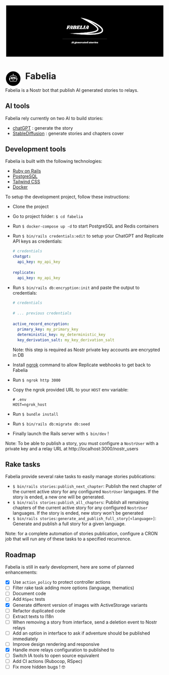 <p align="center">
  <img src="public/banner.png" alt="Fabelia banner"/>
</p>

# <img align="left" width="50" src="public/logo.png" alt="Fabelia logo" />&nbsp; Fabelia

Fabelia is a Nostr bot that publish AI generated stories to relays.


## AI tools

Fabelia rely currently on two AI to build stories:

- [chatGPT](https://openai.com/chatgpt) : generate the story
- [StableDiffusion](https://replicate.com/stability-ai/stable-diffusion) : generate stories and chapters cover

## Development tools

Fabelia is built with the following technologies:

- [Ruby on Rails](https://rubyonrails.org)
- [PostgreSQL](https://www.postgresql.org)
- [Tailwind CSS](https://tailwindcss.com)
- [Docker](https://www.docker.com)

To setup the development project, follow these instructions:

- Clone the project
- Go to project folder: `$ cd fabelia`
- Run `$ docker-compose up -d` to start PostgreSQL and Redis containers
- Run `$ bin/rails credentials:edit` to setup your ChatGPT and Replicate API keys as credentials:

  ```yaml
  # credentials
  chatgpt:
    api_key: my_api_key

  replicate:
    api_key: my_api_key
  ```

- Run `$ bin/rails db:encryption:init` and paste the output to credentials:

  ```yaml
  # credentials

  # ... previous credentials

  active_record_encryption:
    primary_key: my_primary_key
    deterministic_key: my_deterministic_key
    key_derivation_salt: my_key_derivation_salt
  ```

  Note: this step is required as Nostr private key accounts are encrypted in DB

- Install [ngrok](https://ngrok.com) command to allow Replicate webhooks to get back to Fabelia

- Run `$ ngrok http 3000`
- Copy the ngrok provided URL to your `HOST` env variable:
  ```shell
  # .env
  HOST=ngrok_host
  ```

- Run `$ bundle install`
- Run `$ bin/rails db:migrate db:seed`
- Finally launch the Rails server with `$ bin/dev` !

Note: To be able to publish a story, you must configure a `NostrUser` with a private key and a relay URL at http://localhost:3000/nostr_users

## Rake tasks

Fabelia provide several rake tasks to easily manage stories publications:

- `$ bin/rails stories:publish_next_chapter`:
  Publish the next chapter of the current active story for any configured `NostrUser` languages. If the story is ended, a new one will be generated.
- `$ bin/rails stories:publish_all_chapters`:
  Publish all remaining chapters of the current active story for any configured `NostrUser` languages. If the story is ended, new story won't be generated
- `$ bin/rails stories:generate_and_publish_full_story[<language>]`:
  Generate and publish a full story for a given language.

Note: for a complete automation of stories publication, configure a CRON job that will run any of these tasks to a specified recurrence.

## Roadmap

Fabelia is still in early development, here are some of planned enhancements:

- [x] Use `action_policy` to protect controller actions
- [ ] Filter rake task adding more options (language, thematics)
- [ ] Document code
- [ ] Add `RSpec` tests
- [x] Generate different version of images with ActiveStorage variants
- [ ] Refactor duplicated code
- [ ] Extract texts to I18n
- [ ] When removing a story from interface, send a deletion event to Nostr relays
- [ ] Add an option in interface to ask if adventure should be published immediately
- [ ] Improve design rendering and responsive
- [x] Handle more relays configuration to published to
- [ ] Switch IA tools to open source equivalent
- [ ] Add CI actions (Rubocop, RSpec)
- [ ] Fix more hidden bugs ! 🤓
